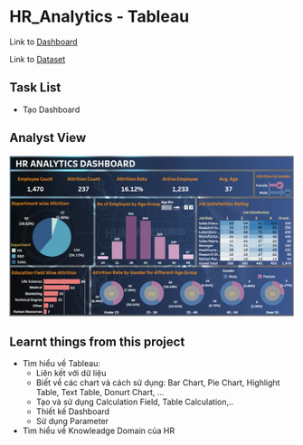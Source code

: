 # HR_Analytics - Tableau

Link to [Dashboard](https://public.tableau.com/app/profile/y.nguyen4450/viz/HR_Data_Analytic/HRDashboard#1)

Link to [Dataset](https://docs.google.com/spreadsheets/d/17OCumMszS4xNSprNRWbnNRCzCSzxy90VLT_2zjhUk5I/edit#gid=2089618187)

## Task List
- Tạo Dashboard

## Analyst View
<p align="center">
    <img src='HR_dashboard.png' width="600">
</p>


## Learnt things from this project
- Tìm hiểu về Tableau:  
    - Liên kết với dữ liệu
    - Biết về các chart và cách sử dụng: Bar Chart, Pie Chart, Highlight Table, Text Table, Donurt Chart, ...
    - Tạo và sử dụng Calculation Field, Table Calculation,..
    - Thiết kế Dashboard
    - Sử dụng Parameter
- Tìm hiểu về Knowleadge Domain của HR